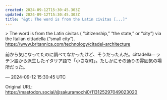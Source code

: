 ```yaml
---
created: 2024-09-12T15:30:45.303Z
updated: 2024-09-12T15:30:45.303Z
title: "&gt; The word is from the Latin civitas [...]"
---
```


<p>&gt; The word is from the Latin civitas ( “citizenship,” “the state,” or “city”) via the Italian cittadella (“small city”).<br /> <a href="https://www.britannica.com/technology/citadel-architecture" target="_blank" rel="nofollow noopener" translate="no"><span class="invisible">https://www.</span><span class="ellipsis">britannica.com/technology/cita</span><span class="invisible">del-architecture</span></a></p><p>前から気になってたのに調べてなかったけど、そうだったんだ。cittadella＝ラテン語から派生したイタリア語で「小さな町」。たしかにその通りの雰囲気の場所だった。</p>

&mdash; 2024-09-12 15:30:45 UTC

Original URL: https://mastodon.social/@sakuramochi0/113125297049023020
